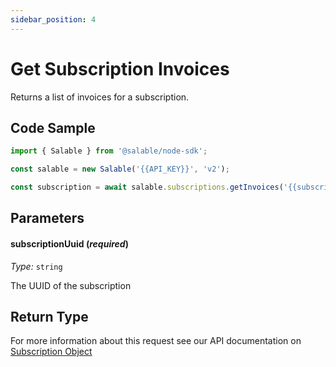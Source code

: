 ```yaml
---
sidebar_position: 4
---
```


# Get Subscription Invoices

Returns a list of invoices for a subscription.

## Code Sample

```typescript
import { Salable } from '@salable/node-sdk';

const salable = new Salable('{{API_KEY}}', 'v2');

const subscription = await salable.subscriptions.getInvoices('{{subscriptionUuid}}');
```

## Parameters

#### subscriptionUuid (_required_)

_Type:_ `string`

The UUID of the subscription


## Return Type

For more information about this request see our API documentation on [Subscription Object](https://docs.salable.app/api/v2#tag/Subscriptions/operation/getSubscriptionInvoices)

